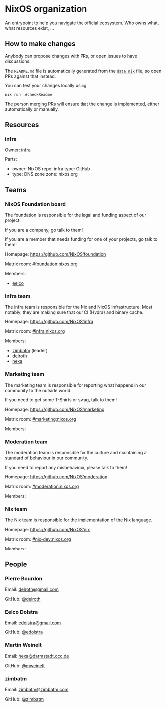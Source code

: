 # NixOS organization

An entrypoint to help you navigate the official ecosystem. Who owns what, what resources exist, ...

## How to make changes

Anybody can propose changes with PRs, or open issues to have discussions.

The `README.md` file is automatically generated from the [`data.nix`](./data.nix) file,
so open PRs against that instead.

You can test your changes locally using
```
nix run .#checkReadme
```

The person merging PRs will ensure that the change is implemented, either automatically or manually.


## Resources

### infra

Owner: [infra](#infra-team)

Parts:
- owner: NixOS
  repo: infra
  type: GitHub
- type: DNS zone
  zone: nixos.org




## Teams


### NixOS Foundation board

The foundation is responsible for the legal and funding aspect of our project.

If you are a company, go talk to them!

If you are a member that needs funding for one of your projects, go talk to them!


Homepage: https://github.com/NixOS/foundation

Matrix room: [#foundation:nixos.org](https://matrix.to/#/#foundation:nixos.org)

Members:
- [eelco](#eelco-dolstra)



### Infra team

The infra team is responsible for the Nix and NixOS infrastructure.
Most notably, they are making sure that our CI (Hydra) and binary cache.


Homepage: https://github.com/NixOS/infra

Matrix room: [#infra:nixos.org](https://matrix.to/#/#infra:nixos.org)

Members:
- [zimbatm](#zimbatm) (leader)
- [delroth](#pierre-bourdon)
- [hexa](#martin-weinelt)



### Marketing team

The marketing team is responsible for reporting what happens in our community to the outside world.

If you need to get some T-Shirts or swag, talk to them!


Homepage: https://github.com/NixOS/marketing

Matrix room: [#marketing:nixos.org](https://matrix.to/#/#marketing:nixos.org)

Members:



### Moderation team

The moderation team is responsible for the culture and maintaining a standard of behaviour in our community.

If you need to report any misbehaviour, please talk to them!


Homepage: https://github.com/NixOS/moderation

Matrix room: [#moderation:nixos.org](https://matrix.to/#/#moderation:nixos.org)

Members:



### Nix team

The Nix team is responsible for the implementation of the Nix language.


Homepage: https://github.com/NixOS/nix

Matrix room: [#nix-dev:nixos.org](https://matrix.to/#/#nix-dev:nixos.org)

Members:




## People


### Pierre Bourdon

Email: [delroth@gmail.com](mailto:delroth@gmail.com)

GitHub: [@delroth](https://github.com/delroth)

### Eelco Dolstra

Email: [edolstra@gmail.com](mailto:edolstra@gmail.com)

GitHub: [@edolstra](https://github.com/edolstra)

### Martin Weinelt

Email: [hexa@darmstadt.ccc.de](mailto:hexa@darmstadt.ccc.de)

GitHub: [@mweinelt](https://github.com/mweinelt)

### zimbatm

Email: [zimbatm@zimbatm.com](mailto:zimbatm@zimbatm.com)

GitHub: [@zimbatm](https://github.com/zimbatm)



